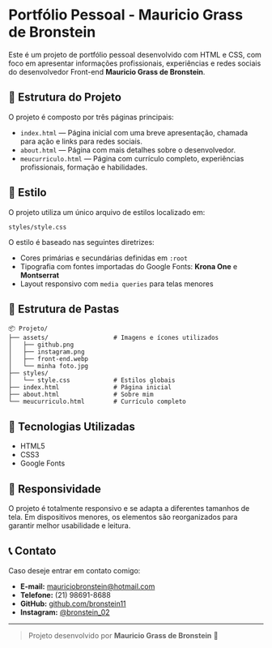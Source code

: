 # Portfólio Pessoal - Mauricio Grass de Bronstein

Este é um projeto de portfólio pessoal desenvolvido com HTML e CSS, com foco em apresentar informações profissionais, experiências e redes sociais do desenvolvedor Front-end **Mauricio Grass de Bronstein**.

## 🧩 Estrutura do Projeto

O projeto é composto por três páginas principais:

- `index.html` — Página inicial com uma breve apresentação, chamada para ação e links para redes sociais.
- `about.html` — Página com mais detalhes sobre o desenvolvedor.
- `meucurriculo.html` — Página com currículo completo, experiências profissionais, formação e habilidades.

## 🎨 Estilo

O projeto utiliza um único arquivo de estilos localizado em:

```
styles/style.css
```

O estilo é baseado nas seguintes diretrizes:

- Cores primárias e secundárias definidas em `:root`
- Tipografia com fontes importadas do Google Fonts: **Krona One** e **Montserrat**
- Layout responsivo com `media queries` para telas menores

## 📁 Estrutura de Pastas

```
📦 Projeto/
├── assets/                  # Imagens e ícones utilizados
│   ├── github.png
│   ├── instagram.png
│   ├── front-end.webp
│   └── minha foto.jpg
├── styles/
│   └── style.css            # Estilos globais
├── index.html               # Página inicial
├── about.html               # Sobre mim
└── meucurriculo.html        # Currículo completo
```

## 🚀 Tecnologias Utilizadas

- HTML5
- CSS3
- Google Fonts

## 📱 Responsividade

O projeto é totalmente responsivo e se adapta a diferentes tamanhos de tela. Em dispositivos menores, os elementos são reorganizados para garantir melhor usabilidade e leitura.

## 📞 Contato

Caso deseje entrar em contato comigo:

- **E-mail:** mauriciobronstein@hotmail.com  
- **Telefone:** (21) 98691-8688  
- **GitHub:** [github.com/bronstein11](https://github.com/bronstein11)  
- **Instagram:** [@bronstein_02](https://instagram.com/bronstein_02)

---

> Projeto desenvolvido por **Mauricio Grass de Bronstein** 🧠
